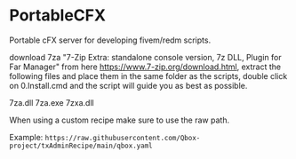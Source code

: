 # PortableCFX
Portable cFX server for developing fivem/redm scripts.

download 7za "7-Zip Extra: standalone console version, 7z DLL, Plugin for Far Manager" from here https://www.7-zip.org/download.html, extract the following files and place them in the same folder as the scripts, double click on 0.Install.cmd and the script will guide you as best as possible. 


7za.dll
7za.exe
7zxa.dll

When using a custom recipe make sure to use the raw path. 

Example: `https://raw.githubusercontent.com/Qbox-project/txAdminRecipe/main/qbox.yaml`


